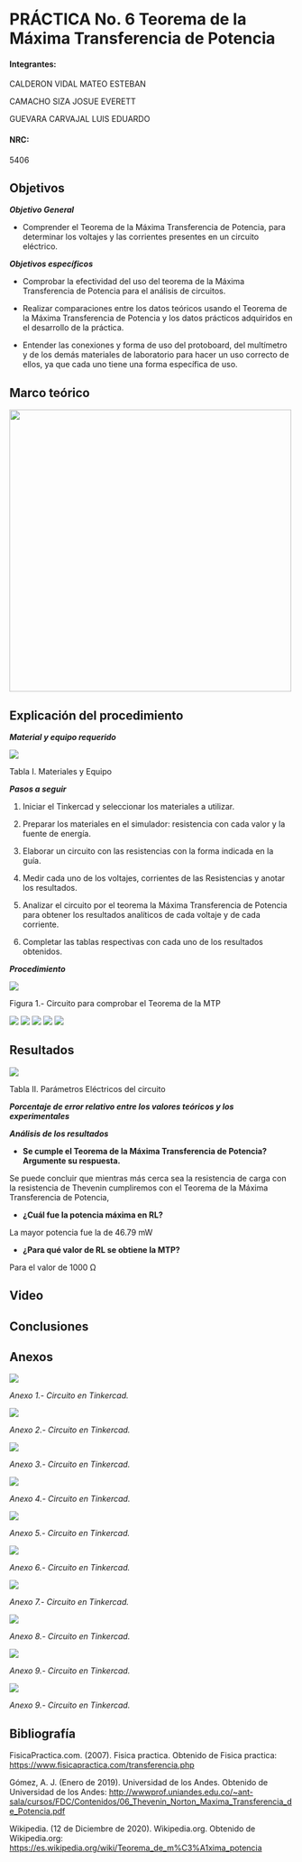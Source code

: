 
# PRÁCTICA No. 6 Teorema de la Máxima Transferencia de Potencia

#### Integrantes:

CALDERON VIDAL MATEO ESTEBAN

CAMACHO SIZA JOSUE EVERETT

GUEVARA CARVAJAL LUIS EDUARDO

#### NRC:

5406

## Objetivos

***Objetivo General***

- Comprender  el Teorema de la Máxima Transferencia de Potencia, para determinar los voltajes y las corrientes presentes en un circuito eléctrico.

***Objetivos específicos***

- Comprobar la efectividad del uso del teorema de la Máxima Transferencia de Potencia para el análisis de circuitos.

- Realizar comparaciones entre los datos teóricos usando el Teorema de la Máxima Transferencia de Potencia y los datos prácticos adquiridos en el desarrollo de la práctica.

- Entender las conexiones y forma de uso del protoboard, del multímetro y de los   demás materiales de laboratorio para hacer un uso correcto de ellos, ya que cada uno tiene una forma específica de uso.

## Marco teórico

<img src="imagenes/resumen.png" width="500">

## Explicación del procedimiento

***Material y equipo requerido***

<img src="imagenes/tabla1_.jpg">

Tabla I. Materiales y Equipo

***Pasos a seguir***

1. Iniciar el Tinkercad y seleccionar los materiales a utilizar.

2. Preparar los materiales en el simulador: resistencia con cada valor y la fuente de energía.

3. Elaborar un circuito con las resistencias con la forma indicada en la guía.

4. Medir cada uno de los voltajes, corrientes de las Resistencias y anotar los resultados.

5. Analizar el circuito por el teorema la Máxima Transferencia de Potencia para obtener los resultados analíticos de cada voltaje y de cada corriente.

6. Completar las tablas respectivas con cada uno de los resultados obtenidos.

***Procedimiento***

<img src="imagenes/circuito1.jpg">

Figura 1.- Circuito para comprobar el Teorema de la MTP

<img src="imagenes/ejer1.jpg">

<img src="imagenes/ejer2.jpg">

<img src="imagenes/ejer3.jpg">

<img src="imagenes/ejer4.jpg">

<img src="imagenes/ejer5.jpg">

## Resultados

<img src="imagenes/tabla2.jpg">

Tabla II. Parámetros Eléctricos del circuito 

***Porcentaje de error relativo entre los valores teóricos y los experimentales***

***Análisis de los resultados***

- **Se cumple el Teorema de la Máxima Transferencia de Potencia? Argumente su respuesta.**

Se puede concluir que mientras más cerca sea la resistencia de carga con la resistencia de Thevenin cumpliremos con el Teorema de la Máxima Transferencia de Potencia,

- **¿Cuál fue la potencia máxima en RL?**

La mayor potencia fue la de 46.79 mW

- **¿Para qué valor de RL se obtiene la MTP?**

Para el valor de 1000 Ω

## Video

## Conclusiones

## Anexos

<img src="imagenes/anexo1.jpeg">

*Anexo 1.- Circuito en Tinkercad.*

<img src="imagenes/anexo2.jpeg">

*Anexo 2.- Circuito en Tinkercad.*

<img src="imagenes/anexo3.jpeg">

*Anexo 3.- Circuito en Tinkercad.*

<img src="imagenes/anexo4.jpeg">

*Anexo 4.- Circuito en Tinkercad.*

<img src="imagenes/anexo5.jpeg">

*Anexo 5.- Circuito en Tinkercad.*

<img src="imagenes/anexo6.jpeg">

*Anexo 6.- Circuito en Tinkercad.*

<img src="imagenes/anexo7.jpeg">

*Anexo 7.- Circuito en Tinkercad.*

<img src="imagenes/anexo8.jpeg">

*Anexo 8.- Circuito en Tinkercad.*

<img src="imagenes/anexo9.jpeg">

*Anexo 9.- Circuito en Tinkercad.*

<img src="imagenes/anexo10.jpeg">

*Anexo 9.- Circuito en Tinkercad.*

## Bibliografía

FisicaPractica.com. (2007). Fisica practica. Obtenido de Fisica practica: https://www.fisicapractica.com/transferencia.php

Gómez, A. J. (Enero de 2019). Universidad de los Andes. Obtenido de Universidad de los Andes: http://wwwprof.uniandes.edu.co/~ant-sala/cursos/FDC/Contenidos/06_Thevenin_Norton_Maxima_Transferencia_de_Potencia.pdf

Wikipedia. (12 de Diciembre de 2020). Wikipedia.org. Obtenido de Wikipedia.org: https://es.wikipedia.org/wiki/Teorema_de_m%C3%A1xima_potencia

